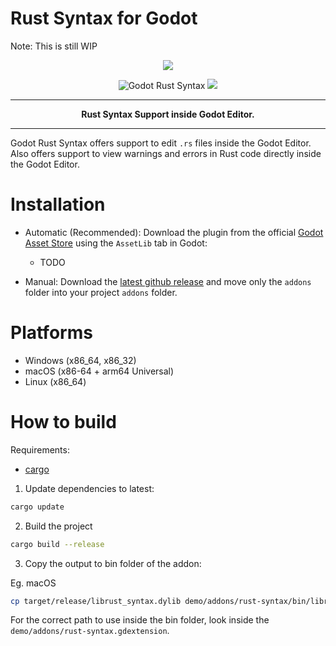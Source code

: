 # Rust Syntax for Godot

Note: This is still WIP

<p align="center">
<img src="https://github.com/appsinacup/gdrust-syntax/blob/main/syntax.png?raw=true" style="height:'512px'; width:'auto'"/>
</p>

<p align="center">
        <img src="https://github.com/appsinacup/gdrust-syntax/actions/workflows/runner.yml/badge.svg?branch=main"
            alt="Godot Rust Syntax"></a>
        <img src="https://img.shields.io/badge/Godot-4.2-%23478cbf?logo=godot-engine&logoColor=white" />
</p>


-----

<p align = "center">
<b>Rust Syntax Support inside Godot Editor. </b>
</p>

-----

Godot Rust Syntax offers support to edit `.rs` files inside the Godot Editor. Also offers support to view warnings and errors in Rust code directly inside the Godot Editor.

# Installation

- Automatic (Recommended): Download the plugin from the official [Godot Asset Store](https://godotengine.org/asset-library/asset/2267) using the `AssetLib` tab in Godot:
    - TODO

- Manual: Download the [latest github release](https://github.com/appsinacup/gdrust-syntax/releases/latest) and move only the `addons` folder into your project `addons` folder.

# Platforms

- Windows (x86_64, x86_32)
- macOS (x86-64 + arm64 Universal)
- Linux (x86_64)

# How to build

Requirements:

- [cargo](https://doc.rust-lang.org/cargo/getting-started/installation.html)

1. Update dependencies to latest:

```bash
cargo update
```

2. Build the project
```bash
cargo build --release
```


3. Copy the output to bin folder of the addon:

Eg. macOS
```bash
cp target/release/librust_syntax.dylib demo/addons/rust-syntax/bin/librust_syntax.macos.framework/librust_syntax.macos.dylib
```

For the correct path to use inside the bin folder, look inside the `demo/addons/rust-syntax.gdextension`.
